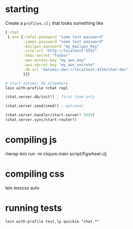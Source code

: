 # starting

Create a `profiles.clj` that looks something like
```clojure
{:chat
 {:env {:rafal-password "some test password"
        :james-password "some test password"
        :mailgun-password "my_mailgun_key"
        :site-url "http://localhost:5555"
        :hmac-secret "foobar"
        :aws-access-key "my_aws_key"
        :aws-secret-key "my_aws_secrete"
        :db-url "datomic:dev://localhost:4334/chat-dev"
        }}}
```

```bash
# start datomic db elsewhere
lein with-profile +chat repl
```

```clojure
(chat.server.db/init!) ; first time only

(chat.server.seed/seed!) ; optional

(chat.server.handler/start-server! 5555)
(chat.server.sync/start-router!)
```

# compiling js

rlwrap lein run -m clojure.main script/figwheel.clj

# compiling css

lein lesscss auto

# running tests

`lein with-profile test,lp quickie "chat.*"`

